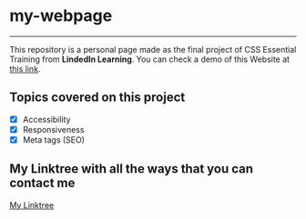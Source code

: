 # my-webpage

---
This repository is a personal page made as the final project of CSS Essential Training from **LindedIn Learning**.
You can check a demo of this Website at [this link](https://fjrm-page.netlify.app).

## Topics covered on this project

- [X] Accessibility
- [X] Responsiveness
- [X] Meta tags (SEO)

## My Linktree with all the ways that you can contact me

[My Linktree](https://linktr.ee/ffjrm)
